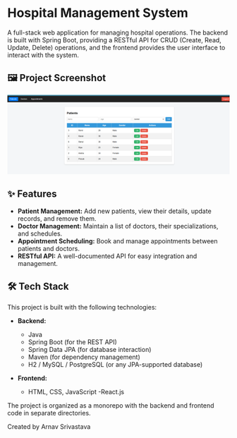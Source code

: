 # Hospital Management System

A full-stack web application for managing hospital operations. The backend is built with Spring Boot, providing a RESTful API for CRUD (Create, Read, Update, Delete) operations, and the frontend provides the user interface to interact with the system.


## 🖼️ Project Screenshot

![Dashboard Preview](./hospital-frontend/src/assets/patientUI.png)

## ✨ Features

- **Patient Management:** Add new patients, view their details, update records, and remove them.
- **Doctor Management:** Maintain a list of doctors, their specializations, and schedules.
- **Appointment Scheduling:** Book and manage appointments between patients and doctors.
- **RESTful API:** A well-documented API for easy integration and management.

## 🛠️ Tech Stack

This project is built with the following technologies:

- **Backend:**
    - Java
    - Spring Boot (for the REST API)
    - Spring Data JPA (for database interaction)
    - Maven (for dependency management)
    - H2 / MySQL / PostgreSQL (or any JPA-supported database)

- **Frontend:**
    - HTML, CSS, JavaScript
    -React.js



The project is organized as a monorepo with the backend and frontend code in separate directories.

Created by Arnav Srivastava


